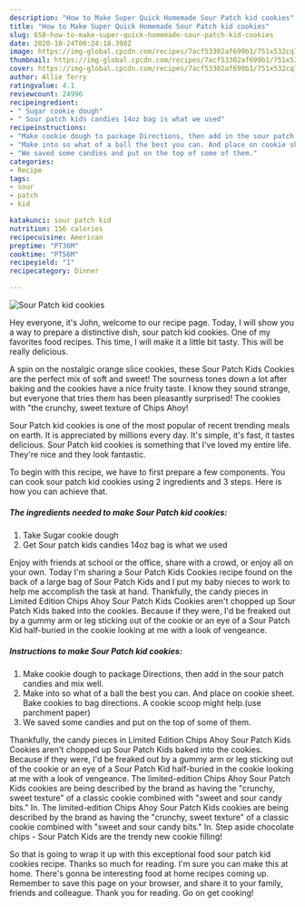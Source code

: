 ```yaml
---
description: "How to Make Super Quick Homemade Sour Patch kid cookies"
title: "How to Make Super Quick Homemade Sour Patch kid cookies"
slug: 650-how-to-make-super-quick-homemade-sour-patch-kid-cookies
date: 2020-10-24T00:24:18.398Z
image: https://img-global.cpcdn.com/recipes/7acf53302af699b1/751x532cq70/sour-patch-kid-cookies-recipe-main-photo.jpg
thumbnail: https://img-global.cpcdn.com/recipes/7acf53302af699b1/751x532cq70/sour-patch-kid-cookies-recipe-main-photo.jpg
cover: https://img-global.cpcdn.com/recipes/7acf53302af699b1/751x532cq70/sour-patch-kid-cookies-recipe-main-photo.jpg
author: Allie Terry
ratingvalue: 4.1
reviewcount: 24996
recipeingredient:
- " Sugar cookie dough"
- " Sour patch kids candies 14oz bag is what we used"
recipeinstructions:
- "Make cookie dough to package Directions, then add in the sour patch candies and mix well."
- "Make into so what of a ball the best you can. And place on cookie sheet. Bake cookies to bag directions. A cookie scoop might help.(use parchment paper)"
- "We saved some candies and put on the top of some of them."
categories:
- Recipe
tags:
- sour
- patch
- kid

katakunci: sour patch kid 
nutrition: 156 calories
recipecuisine: American
preptime: "PT36M"
cooktime: "PT56M"
recipeyield: "1"
recipecategory: Dinner

---
```



![Sour Patch kid cookies](https://img-global.cpcdn.com/recipes/7acf53302af699b1/751x532cq70/sour-patch-kid-cookies-recipe-main-photo.jpg)

Hey everyone, it's John, welcome to our recipe page. Today, I will show you a way to prepare a distinctive dish, sour patch kid cookies. One of my favorites food recipes. This time, I will make it a little bit tasty. This will be really delicious.

A spin on the nostalgic orange slice cookies, these Sour Patch Kids Cookies are the perfect mix of soft and sweet! The sourness tones down a lot after baking and the cookies have a nice fruity taste. I know they sound strange, but everyone that tries them has been pleasantly surprised! The cookies with &#34;the crunchy, sweet texture of Chips Ahoy!

Sour Patch kid cookies is one of the most popular of recent trending meals on earth. It is appreciated by millions every day. It's simple, it's fast, it tastes delicious. Sour Patch kid cookies is something that I've loved my entire life. They're nice and they look fantastic.


To begin with this recipe, we have to first prepare a few components. You can cook sour patch kid cookies using 2 ingredients and 3 steps. Here is how you can achieve that.

<!--inarticleads1-->

##### The ingredients needed to make Sour Patch kid cookies:

1. Take  Sugar cookie dough
1. Get  Sour patch kids candies 14oz bag is what we used


Enjoy with friends at school or the office, share with a crowd, or enjoy all on your own. Today I&#39;m sharing a Sour Patch Kids Cookies recipe found on the back of a large bag of Sour Patch Kids and I put my baby nieces to work to help me accomplish the task at hand. Thankfully, the candy pieces in Limited Edition Chips Ahoy Sour Patch Kids Cookies aren&#39;t chopped up Sour Patch Kids baked into the cookies. Because if they were, I&#39;d be freaked out by a gummy arm or leg sticking out of the cookie or an eye of a Sour Patch Kid half-buried in the cookie looking at me with a look of vengeance. 

<!--inarticleads2-->

##### Instructions to make Sour Patch kid cookies:

1. Make cookie dough to package Directions, then add in the sour patch candies and mix well.
1. Make into so what of a ball the best you can. And place on cookie sheet. Bake cookies to bag directions. A cookie scoop might help.(use parchment paper)
1. We saved some candies and put on the top of some of them.


Thankfully, the candy pieces in Limited Edition Chips Ahoy Sour Patch Kids Cookies aren&#39;t chopped up Sour Patch Kids baked into the cookies. Because if they were, I&#39;d be freaked out by a gummy arm or leg sticking out of the cookie or an eye of a Sour Patch Kid half-buried in the cookie looking at me with a look of vengeance. The limited-edition Chips Ahoy Sour Patch Kids cookies are being described by the brand as having the &#34;crunchy, sweet texture&#34; of a classic cookie combined with &#34;sweet and sour candy bits.&#34; In. The limited-edition Chips Ahoy Sour Patch Kids cookies are being described by the brand as having the &#34;crunchy, sweet texture&#34; of a classic cookie combined with &#34;sweet and sour candy bits.&#34; In. Step aside chocolate chips - Sour Patch Kids are the trendy new cookie filling! 

So that is going to wrap it up with this exceptional food sour patch kid cookies recipe. Thanks so much for reading. I'm sure you can make this at home. There's gonna be interesting food at home recipes coming up. Remember to save this page on your browser, and share it to your family, friends and colleague. Thank you for reading. Go on get cooking!
